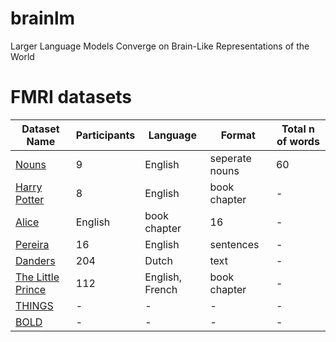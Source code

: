 # brainlm
Larger Language Models Converge on Brain-Like Representations of the World


# FMRI datasets

| Dataset Name                  | Participants  | Language |  Format  | Total n of words | 
|-------------------------------|---------|---------|----------|-------------|
| [Nouns](https://www.cs.cmu.edu/afs/cs/project/theo-73/www/science2008/data.html) | 9       | English       |  seperate nouns       | 60       |
| [Harry Potter](http://www.cs.cmu.edu/~fmri/plosone/) | 8       | English       | book chapter       | -       |
| [Alice ](https://openneuro.org/datasets/ds002322/versions/1.0.3) | English       | book chapter       |16       | -       |
| [Pereira](https://osf.io/crwz7/)  | 16      | English      | sentences       | -       |
| [Danders ](https://data.donders.ru.nl/collections/di/dccn/DSC_3011020.09_236?0) | 204       | Dutch       |  text     | -       |
| [The Little Prince ](https://openneuro.org/datasets/ds003643/versions/2.0.1) | 112       | English, French       | book chapter | -       |
| [THINGS ](https://www.biorxiv.org/content/10.1101/2022.07.22.501123v1.abstract)   |    -    |    -    | - | -       |
| [BOLD](https://www.biorxiv.org/content/10.1101/2022.09.22.509104v1.full.pdf) | -       | -       |-       | -       |
